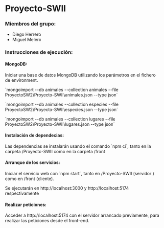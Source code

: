 # Proyecto-SWII
### Miembros del grupo: 
* Diego Herrero
* Miguel Melero
### Instrucciones de ejecución:

#### MongoDB:

Iniciar una base de datos MongoDB utilizando los parámetros en el fichero de environment. 

`mongoimport --db animales --collection animales --file ProyectoSW2\Proyecto-SWII\animales.json --type json´

`mongoimport --db animales --collection especies --file ProyectoSW2\Proyecto-SWII\especies.json --type json´

`mongoimport --db animales --collection lugares --file ProyectoSW2\Proyecto-SWII\lugares.json --type json´

#### Instalación de dependecias:

Las dependencias se instalarán usando el comando `npm ci´, tanto en la carpeta /Proyecto-SWII como en la carpeta /front

#### Arranque de los servicios: 

Iniciar el servicio web con `npm start´, tanto en /Proyecto-SWII (servidor
) como en /front (cliente).

Se ejecutarán en http://localhost:3000 y http://localhost:5174 respectivamente

#### Realizar peticiones:

Acceder a http://localhost:5174 con el servidor arrancado previamente, para realizar las peticiones desde el front-end.


